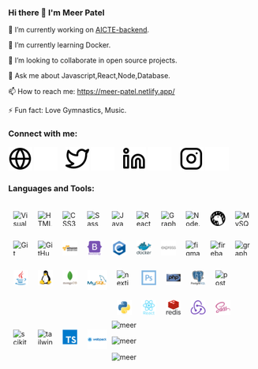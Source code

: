 ### Hi there 👋 I'm Meer Patel

🔭 I’m currently working on
[AICTE-backend](https://github.com/meer1616/AICTE-backend).

🌱 I’m currently learning Docker.

👯 I’m looking to collaborate in open source projects.

💬 Ask me about Javascript,React,Node,Database.

📫 How to reach me: https://meer-patel.netlify.app/

⚡ Fun fact: Love Gymnastics, Music.

### Connect with me:

[![website](./img/globe-light.svg)](https://meer-patel.netlify.app)
[![website](./img/globe-dark.svg)](https://meer-patel.netlify.app)
&nbsp;&nbsp;
[![website](./img/twitter-light.svg)](https://twitter.com/patel_meer#gh-light-mode-only)
[![website](./img/twitter-dark.svg)](https://twitter.com/patel_meer#gh-dark-mode-only)
&nbsp;&nbsp;
[![website](./img/linkedin-light.svg)](https://www.linkedin.com/in/meer-patel#gh-light-mode-only)
[![website](./img/linkedin-dark.svg)](https://www.linkedin.com/in/meer-patel#gh-dark-mode-only)
&nbsp;&nbsp;
[![website](./img/instagram-light.svg)](https://www.instagram.com/meer__patel#gh-light-mode-only)
[![website](./img/instagram-dark.svg)](https://www.instagram.com/meer__patel#gh-dark-mode-only)

### Languages and Tools:

<img align="left" alt="Visual Studio Code" width="30px"
    height="30px"
    src="https://cdn.jsdelivr.net/gh/devicons/devicon/icons/vscode/vscode-original.svg"
    style="padding:10px;margin-top:10px;" />
<img align="left" alt="HTML5" width="30px" height="30px"
    src="https://cdn.jsdelivr.net/gh/devicons/devicon/icons/html5/html5-original.svg"
    style="padding:10px;margin-top:10px;" />
<img align="left" alt="CSS3" width="30px" height="30px"
    src="https://cdn.jsdelivr.net/gh/devicons/devicon/icons/css3/css3-original.svg"
    style="padding:10px;margin-top:10px;" />
<img align="left" alt="Sass" width="30px" height="30px"
    src="https://cdn.jsdelivr.net/gh/devicons/devicon/icons/sass/sass-original.svg"
    style="padding:10px;margin-top:10px;" />
<img align="left" alt="JavaScript" width="30px"
    height="30px"
    src="https://cdn.jsdelivr.net/gh/devicons/devicon/icons/javascript/javascript-original.svg"
    style="padding:10px;margin-top:10px;" />
<img align="left" alt="React" width="30px" height="30px"
    src="https://cdn.jsdelivr.net/gh/devicons/devicon/icons/react/react-original.svg"
    style="padding:10px;margin-top:10px;" />
<img align="left" alt="GraphQL" width="30px" height="30px"
    src="https://cdn.jsdelivr.net/gh/devicons/devicon/icons/graphql/graphql-plain.svg"
    style="padding:10px;margin-top:10px;" />
<img align="left" alt="Node.js" width="30px" height="30px"
    src="https://cdn.jsdelivr.net/gh/devicons/devicon/icons/nodejs/nodejs-original.svg"
    style="padding:10px;margin-top:10px;" />
<img align="left" alt="Deno" width="30px" height="30px"
    src="./img/deno-light.svg"
    style="padding:10px;margin-top:10px;" />
<img align="left" alt="MySQL" width="30px" height="30px"
    src="https://cdn.jsdelivr.net/gh/devicons/devicon/icons/mysql/mysql-original.svg"
    style="padding:10px;margin-top:10px;" />
<img align="left" alt="Git" width="30px" height="30px"
    src="https://cdn.jsdelivr.net/gh/devicons/devicon/icons/git/git-original.svg"
    style="padding:10px;margin-top:10px;" />
<img align="left" alt="GitHub" width="30px" height="30px"
    src="https://user-images.githubusercontent.com/3369400/139447912-e0f43f33-6d9f-45f8-be46-2df5bbc91289.png"
    style="padding:10px;margin-top:10px;" />
<img align="left"
    src="https://raw.githubusercontent.com/devicons/devicon/master/icons/amazonwebservices/amazonwebservices-original-wordmark.svg"
    alt="aws" width="30px" height="30px"
    style="padding:10px;margin-top:10px;" />
<img align="left"
    src="https://raw.githubusercontent.com/devicons/devicon/master/icons/bootstrap/bootstrap-plain-wordmark.svg"
    alt="bootstrap" width="30px" height="30px"
    style="padding:10px;margin-top:10px;" />
<img align="left"
    src="https://raw.githubusercontent.com/devicons/devicon/master/icons/c/c-original.svg"
    alt="c" width="30px" height="30px"
    style="padding:10px;margin-top:10px;" />
<img align="left"
    src="https://raw.githubusercontent.com/devicons/devicon/master/icons/docker/docker-original-wordmark.svg"
    alt="docker" width="30px" height="30px"
    style="padding:10px;margin-top:10px;" />
<img align="left"
    src="https://raw.githubusercontent.com/devicons/devicon/master/icons/express/express-original-wordmark.svg"
    alt="express" width="30px" height="30px"
    style="padding:10px;margin-top:10px;" />
<img align="left"
    src="https://www.vectorlogo.zone/logos/figma/figma-icon.svg"
    alt="figma" width="30px" height="30px"
    style="padding:10px;margin-top:10px;" />
<img align="left"
    src="https://www.vectorlogo.zone/logos/firebase/firebase-icon.svg"
    alt="firebase" width="30px" height="30px"
    style="padding:10px;margin-top:10px;" />
<img align="left"
    src="https://www.vectorlogo.zone/logos/graphql/graphql-icon.svg"
    alt="graphql" width="30px" height="30px"
    style="padding:10px;margin-top:10px;" />
<img align="left"
    src="https://raw.githubusercontent.com/devicons/devicon/master/icons/java/java-original.svg"
    alt="java" width="30px" height="30px"
    style="padding:10px;margin-top:10px;" />
<img align="left"
    src="https://raw.githubusercontent.com/devicons/devicon/master/icons/linux/linux-original.svg"
    alt="linux" width="30px" height="30px"
    style="padding:10px;margin-top:10px;" />
<img align="left"
    src="https://raw.githubusercontent.com/devicons/devicon/master/icons/mongodb/mongodb-original-wordmark.svg"
    alt="mongodb" width="30px" height="30px"
    style="padding:10px;margin-top:10px;" />
<img align="left"
    src="https://raw.githubusercontent.com/devicons/devicon/master/icons/mysql/mysql-original-wordmark.svg"
    alt="mysql" width="40px" height="40px"
    style="padding:10px;margin-top:10px;" />
<img align="left"
    src="https://cdn.worldvectorlogo.com/logos/nextjs-3.svg"
    alt="nextjs" width="30px" height="30px"
    style="padding:10px;margin-top:10px;" />
<img align="left"
    src="https://raw.githubusercontent.com/devicons/devicon/master/icons/photoshop/photoshop-line.svg"
    alt="photoshop" width="30px" height="30px"
    style="padding:10px;margin-top:10px;" />
<img align="left"
    src="https://raw.githubusercontent.com/devicons/devicon/master/icons/php/php-original.svg"
    alt="php" width="30px" height="30px"
    style="padding:10px;margin-top:10px;" />
<img align="left"
    src="https://raw.githubusercontent.com/devicons/devicon/master/icons/postgresql/postgresql-original-wordmark.svg"
    alt="postgresql" width="30px" height="30px"
    style="padding:10px;margin-top:10px;" />
<img align="left"
    src="https://www.vectorlogo.zone/logos/getpostman/getpostman-icon.svg"
    alt="postman" width="30px" height="30px"
    style="padding:10px;margin-top:10px;" />
<img align="left"
    src="https://raw.githubusercontent.com/devicons/devicon/master/icons/python/python-original.svg"
    alt="python" width="30px" height="30px"
    style="padding:10px;margin-top:10px;" />
<img align="left"
    src="https://raw.githubusercontent.com/devicons/devicon/master/icons/react/react-original-wordmark.svg"
    alt="react" width="30px" height="30px"
    style="padding:10px;margin-top:10px;" />
<img align="left"
    src="https://raw.githubusercontent.com/devicons/devicon/master/icons/redis/redis-original-wordmark.svg"
    alt="redis" width="30px" height="30px"
    style="padding:10px;margin-top:10px;" />
<img align="left"
    src="https://raw.githubusercontent.com/devicons/devicon/master/icons/redux/redux-original.svg"
    alt="redux" width="30px" height="30px"
    style="padding:10px;margin-top:10px;" />
<img align="left"
    src="https://raw.githubusercontent.com/devicons/devicon/master/icons/sass/sass-original.svg"
    alt="sass" width="30px" height="30px"
    style="padding:10px;margin-top:10px;" />
<img align="left"
    src="https://upload.wikimedia.org/wikipedia/commons/0/05/Scikit_learn_logo_small.svg"
    alt="scikit_learn" width="30px" height="30px"
    style="padding:10px;margin-top:10px;" />
<img align="left"
    src="https://www.vectorlogo.zone/logos/tailwindcss/tailwindcss-icon.svg"
    alt="tailwind" width="30px" height="30px"
    style="padding:10px;margin-top:10px;" />
<img align="left"
    src="https://raw.githubusercontent.com/devicons/devicon/master/icons/typescript/typescript-original.svg"
    alt="typescript" width="30px" height="30px"
    style="padding:10px;margin-top:10px;" />
<img align="left"
    src="https://raw.githubusercontent.com/devicons/devicon/d00d0969292a6569d45b06d3f350f463a0107b0d/icons/webpack/webpack-original-wordmark.svg"
    alt="webpack" width="40px" height="40px"
    style="padding:10px;margin-top:10px;" />

<br />
<br />
<br />

<img align="center"
    src="https://github-readme-stats.vercel.app/api/top-langs?username=meer1616&show_icons=true&locale=en&layout=compact"
    alt="meer" />

<img align="center"
    src="https://github-readme-stats.vercel.app/api?username=meer1616&show_icons=true&locale=en"
    alt="meer" />

<img align="center"
    src="https://github-readme-streak-stats.herokuapp.com/?user=meer1616&"
    alt="meer" />
<!-- **meer1616/meer1616** is a ✨ _special_ ✨ repository because its `README.md` (this file) appears on your GitHub profile.

Here are some ideas to get you started:

- 🔭 I’m currently working on
- 🌱 I’m currently learning ...
- 👯 I’m looking to collaborate on ...
- 🤔 I’m looking for help with ...
- 💬 Ask me about ...
- 📫 How to reach me: ...
- 😄 Pronouns: ...
- ⚡ Fun fact: ... -->